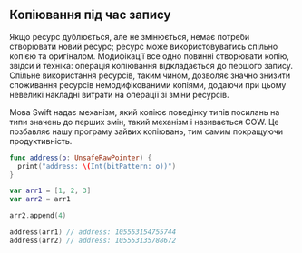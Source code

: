 ## Копіювання під час запису

Якщо ресурс дублюється, але не змінюється, немає потреби створювати новий ресурс; ресурс може використовуватись спільно копією та оригіналом. Модифікації все одно повинні створювати копію, звідси й техніка: операція копіювання відкладається до першого запису. Спільне використання ресурсів, таким чином, дозволяє значно знизити споживання ресурсів немодифікованими копіями, додаючи при цьому невеликі накладні витрати на операції зі зміни ресурсів.

Мова Swift надає механізм, який копіює поведінку типів посилань на типи значень до перших змін, такий механізм і називається COW. Це позбавляє нашу програму зайвих копіювань, тим самим покращуючи продуктивність.

```swift
func address(o: UnsafeRawPointer) {
  print("address: \(Int(bitPattern: o))")
}

var arr1 = [1, 2, 3]
var arr2 = arr1

arr2.append(4)

address(arr1) // address: 105553154755744
address(arr2) // address: 105553135788672
```
